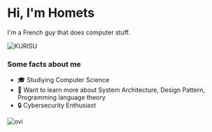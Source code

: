 # Hi, I'm Homets

I'm a French guy that does computer stuff. 

<img src="https://i.imgur.com/bKGcPWH.gif" alt="KURISU"/>

### Some facts about me
- 🎓 Studiying Computer Science
- 🌱 Want to learn more about System Architecture, Design Pattern, Programming language theory
- 🔒 Cybersecurity Enthusiast


<img src="https://github-readme-stats.vercel.app/api/top-langs?username=Homets&show_icons=true&locale=en&layout=compact&theme=light" alt="ovi" />
<!--
**Homets/Homets** is a ✨ _special_ ✨ repository because its `README.md` (this file) appears on your GitHub profile.

Here are some ideas to get you started:

- 🔭 I’m currently working on ...
- 🌱 I’m currently learning ...
- 👯 I’m looking to collaborate on ...
- 🤔 I’m looking for help with ...
- 💬 Ask me about ...
- 📫 How to reach me: ...
- 😄 Pronouns: ...
- ⚡ Fun fact: ...
-->

